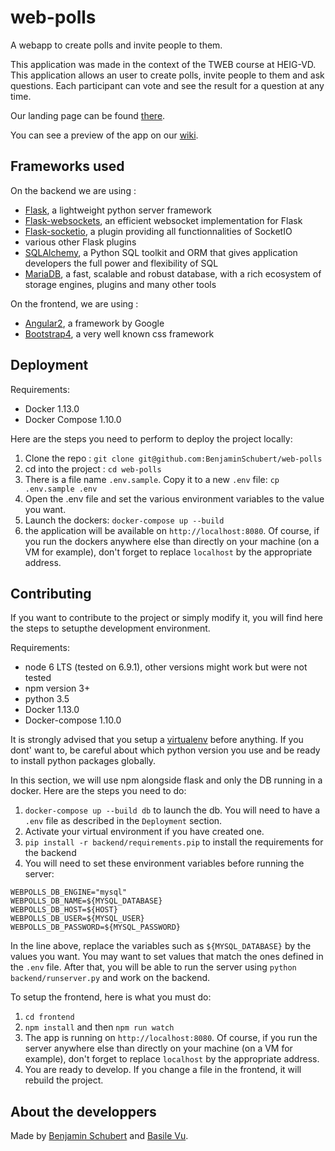 # web-polls

A webapp to create polls and invite people to them.

This application was made in the context of the TWEB course at HEIG-VD. This application allows
an user to create polls, invite people to them and ask questions. Each participant can vote and see the
result for a question at any time.

Our landing page can be found [there](https://benjaminschubert.github.io/web-polls/).

You can see a preview of the app on our [wiki](https://github.com/BenjaminSchubert/web-polls/wiki/Preview-of-the-app).

## Frameworks used
On the backend we are using :

* [Flask](http://flask.pocoo.org/), a lightweight python server framework
* [Flask-websockets](https://github.com/zeekay/flask-uwsgi-websocket), an efficient websocket implementation for Flask
* [Flask-socketio](https://flask-socketio.readthedocs.io), a plugin providing all functionnalities of SocketIO
* various other Flask plugins
* [SQLAlchemy](http://www.sqlalchemy.org/), a Python SQL toolkit and ORM that gives application developers the full power and flexibility of SQL
* [MariaDB](https://mariadb.org/), a fast, scalable and robust database, with a rich ecosystem of storage engines, plugins and many other tools
 
On the frontend, we are using :

* [Angular2](https://angular.io/), a framework by Google
* [Bootstrap4](https://getbootstrap.com), a very well known css framework


## Deployment

Requirements:
* Docker 1.13.0
* Docker Compose 1.10.0

Here are the steps you need to perform to deploy the project locally:

1. Clone the repo : `git clone git@github.com:BenjaminSchubert/web-polls`
2. cd into the project : `cd web-polls`
3. There is a file name `.env.sample`. Copy it to a new `.env` file: `cp .env.sample .env`
4. Open the .env file and set the various environment variables to the value you want.
5. Launch the dockers: `docker-compose up --build`
6. the application will be available on `http://localhost:8080`. Of course, if you run the dockers anywhere else than directly on your machine (on a VM for example), don't forget to replace `localhost` by the appropriate address. 


## Contributing

If you want to contribute to the project or simply modify it, you will find here the steps to setupthe development environment.

Requirements:
* node 6 LTS (tested on 6.9.1), other versions might work but were not tested
* npm version 3+
* python 3.5
* Docker 1.13.0
* Docker-compose 1.10.0

It is strongly advised that you setup a [virtualenv](https://virtualenv.pypa.io) before anything. If you dont' want to, be careful about 
which python version you use and be ready to install python packages globally.

In this section, we will use npm alongside flask and only the DB running in a docker. Here are the steps you need to do:

1. `docker-compose up --build db` to launch the db. You will need to have a `.env` file as described in the `Deployment` section.
2. Activate your virtual environment if you have created one.
3. `pip install -r backend/requirements.pip` to install the requirements for the backend
4. You will need to set these environment variables before running the server:
```
WEBPOLLS_DB_ENGINE="mysql"
WEBPOLLS_DB_NAME=${MYSQL_DATABASE}
WEBPOLLS_DB_HOST=${HOST}
WEBPOLLS_DB_USER=${MYSQL_USER}
WEBPOLLS_DB_PASSWORD=${MYSQL_PASSWORD}
```
In the line above, replace the variables such as `${MYSQL_DATABASE}` by the values you want. You may want to set values that match
the ones defined in the `.env` file. After that, you will be able to run the server using `python backend/runserver.py` and work on the backend.

To setup the frontend, here is what you must do:

1. `cd frontend`
2. `npm install` and then `npm run watch`
3. The app is running on `http://localhost:8080`. Of course, if you run the server anywhere else than directly on your machine (on a VM for example), don't forget to replace `localhost` by the appropriate address. 
4. You are ready to develop. If you change a file in the frontend, it will rebuild the project.


## About the developpers
Made by [Benjamin Schubert](https://github.com/BenjaminSchubert) and [Basile Vu](https://github.com/Flagoul).
